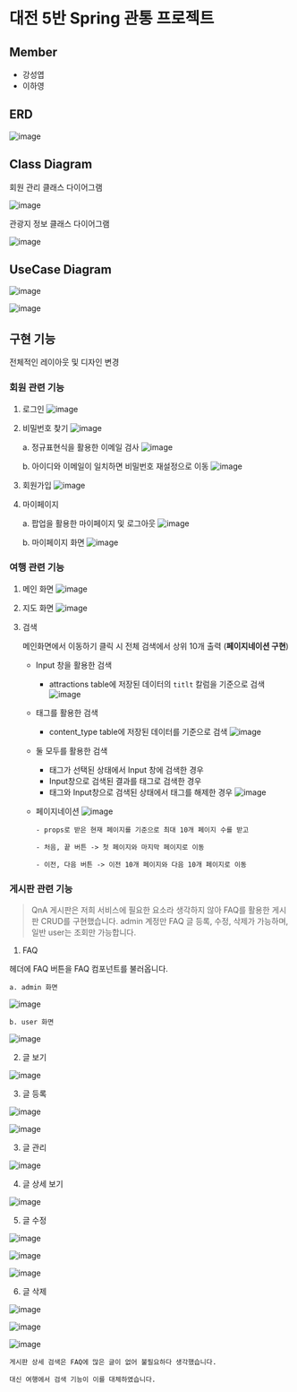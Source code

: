 # 대전 5반 Spring 관통 프로젝트

## Member

- 강성엽
- 이하영

## ERD

![image](https://github.com/user-attachments/assets/844faf9c-97e9-4aa4-bda3-22c92c757e6b)

## Class Diagram

회원 관리 클래스 다이어그램

![image](https://github.com/user-attachments/assets/8a25e735-9e4b-4c00-ae32-798ce0d844d4)

관광지 정보 클래스 다이어그램

![image](https://github.com/user-attachments/assets/228d177c-a366-400d-9dbb-05b2d98a4838)

## UseCase Diagram

![image](https://github.com/user-attachments/assets/63151b2c-f21b-4822-817a-8a0f6d0150d4)

![image](https://github.com/user-attachments/assets/2984c461-566a-45a8-a21b-dae5553b9d7f)

## 구현 기능

전체적인 레이아웃 및 디자인 변경

### 회원 관련 기능

1.  로그인
    ![image](https://github.com/user-attachments/assets/6772aea8-3b31-49a1-900d-199d55b1a05d)

2.  비밀번호 찾기
    ![image](https://github.com/user-attachments/assets/aa4d9c5c-199e-4cdb-9e8f-d55d35487053)

    a. 정규표현식을 활용한 이메일 검사
    ![image](https://github.com/user-attachments/assets/522601eb-5bcb-432a-b614-bf295533fd42)

    b. 아이디와 이메일이 일치하면 비밀번호 재설정으로 이동
    ![image](https://github.com/user-attachments/assets/7251d2c2-e55e-48fc-ab1f-a3eb0a8e35d5)

3.  회원가입
    ![image](https://github.com/user-attachments/assets/ea1bf5d0-b100-4a02-8398-ae2514f59e24)

4.  마이페이지

    a. 팝업을 활용한 마이페이지 및 로그아웃
    ![image](https://github.com/user-attachments/assets/ee225b44-27f2-470c-89c5-945616de18b1)

    b. 마이페이지 화면
    ![image](https://github.com/user-attachments/assets/eeef8a1e-6f69-478d-9116-7dae257438a7)

### 여행 관련 기능

1.  메인 화면
    ![image](https://github.com/user-attachments/assets/5a2f630f-cea8-4cf3-a82a-6d9780a69be2)

2.  지도 화면
    ![image](https://github.com/user-attachments/assets/92264df9-0162-479e-883b-889b8ca903b8)

3.  검색

    메인화면에서 이동하기 클릭 시 전체 검색에서 상위 10개 출력 (**페이지네이션 구현**)

    - Input 창을 활용한 검색

      - attractions table에 저장된 데이터의 `titlt` 칼럼을 기준으로 검색
        ![image](https://github.com/user-attachments/assets/75878e2a-ddc4-42ee-9571-b27179ea33f2)

    - 태그를 활용한 검색

      - content_type table에 저장된 데이터를 기준으로 검색
        ![image](https://github.com/user-attachments/assets/93a842ec-de1d-4638-abf6-be83e66fcf01)

    - 둘 모두를 활용한 검색

      - 태그가 선택된 상태에서 Input 창에 검색한 경우
      - Input창으로 검색된 결과를 태그로 검색한 경우
      - 태그와 Input창으로 검색된 상태에서 태그를 해제한 경우
        ![image](https://github.com/user-attachments/assets/ff09832b-5282-4589-a858-dfad7ddda1ae)

    - 페이지네이션
      ![image](https://github.com/user-attachments/assets/76dd875f-c0d6-4b21-be30-4ccab30f66f4)

          - props로 받은 현재 페이지를 기준으로 최대 10개 페이지 수를 받고

          - 처음, 끝 버튼 -> 첫 페이지와 마지막 페이지로 이동

          - 이전, 다음 버튼 -> 이전 10개 페이지와 다음 10개 페이지로 이동

### 게시판 관련 기능

> QnA 게시판은 저희 서비스에 필요한 요소라 생각하지 않아 FAQ를 활용한 게시판 CRUD를 구현했습니다.
> admin 계정만 FAQ 글 등록, 수정, 삭제가 가능하며, 일반 user는 조회만 가능합니다.

1. FAQ

헤더에 FAQ 버튼을 FAQ 컴포넌트를 불러옵니다.

    a. admin 화면

![image](https://github.com/user-attachments/assets/471f5d21-735f-46bb-8382-bb2f65b23e50)

    b. user 화면

![image](https://github.com/user-attachments/assets/968e047f-08ee-488d-820b-b1d7777ae1c6)

2. 글 보기

![image](https://github.com/user-attachments/assets/8ad84c1a-07fd-495e-8265-e344a9d3001c)

3. 글 등록

![image](https://github.com/user-attachments/assets/10077a2e-51f3-466a-a9cf-97041abbd431)

![image](https://github.com/user-attachments/assets/2ede7f63-30ba-468e-8aef-d0311c801dd9)

3. 글 관리

![image](https://github.com/user-attachments/assets/4cc1816d-6a0f-4b51-ae60-dfe22a0b8a2c)

4. 글 상세 보기

![image](https://github.com/user-attachments/assets/a35d941d-e072-4b26-af98-d5fee42ee1ee)

5. 글 수정

![image](https://github.com/user-attachments/assets/ed49dd3f-8a14-4043-8769-969220f22844)

![image](https://github.com/user-attachments/assets/aa67a8a3-2755-4082-b788-b9ea4b37df95)

![image](https://github.com/user-attachments/assets/2942928a-7df4-479e-83ad-0837ac81f72b)

6. 글 삭제

![image](https://github.com/user-attachments/assets/2bfc6bc0-13b5-4c96-8f19-1f2034a53e85)

![image](https://github.com/user-attachments/assets/bfa15bb7-2327-4498-9cec-66be2c7a9faa)

![image](https://github.com/user-attachments/assets/7a71f351-cc6c-44aa-ab03-731c7061ab21)

```text
게시판 상세 검색은 FAQ에 많은 글이 없어 불필요하다 생각했습니다.

대신 여행에서 검색 기능이 이를 대체하였습니다.
```
